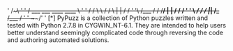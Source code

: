 '   /~~~~~~~~~~~~~~~~~~~~~~~~~~~~~~~~~~~~~~~~~~~~~~~~~~~~~\ '
'  /        ___                ___           ____   ____    \ '
' /       /     \  \   /     /    \  |    |     /      /      \'
'\       /___ /	    \/      /____/   |    |    /      /       / '
' \   _/           /     _/          |____|  /___   /___    /  '
'  \~~~~~~~~~~~~~~~~~~~~~~~~~~~~~~~~~~~~~~~~~~~~~~~~~~~~~~/'
' 
[*] PyPuzz is a collection of Python puzzles written and tested with Python 2.7.8 in CYGWIN_NT-6.1. They are intended to help users better understand seemingly complicated code through reversing the code and authoring automated solutions.
